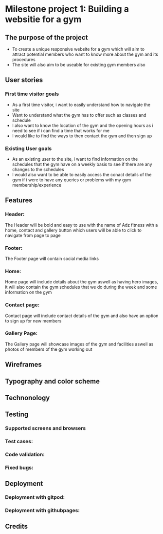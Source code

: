 # Milestone project 1: Building a websitie for a gym

## The purpose of the project

* To create a unique responsive website for a gym which will aim to attract potential members who want to know more about the gym and its procedures
* The site will also aim to be useable for existing gym members also

## User stories

### First time visitor goals

* As a first time visitor, i want to easily understand how to navigate the site
* Want to understand what the gym has to offer such as classes and schedule
* I also want to know the location of the gym and the opening hours as i need to see if i can find a time that works for me
* I would like to find the ways to then contact the gym and then sign up 

### Existing User goals

* As an existing user to the site, i want to find information on the schedules that the gym have on a weekly basis to see if there are any changes to the schedules 
* I would also want to be able to easily access the conact details of the gym if i were to have any queries or problems with my gym membership/experience

## Features

### Header:

The Header will be bold and easy to use with the name of Adz fitness with a home, contact and gallery button which users will be able to click to navigate from page to page

### Footer:

The Footer page will contain social media links

### Home:

Home page will include details about the gym aswell as having hero images, it will also contain the gym schedules that we do during the week and some information on the gym

### Contact page:

Contact page will include contact details of the gym and also have an option to sign up for new members

### Gallery Page:

The Gallery page will showcase images of the gym and facilities aswell as photos of members of the gym working out



## Wireframes


## Typography and color scheme

## Technonology

## Testing

### Supported screens and browsers

### Test cases:

### Code validation:

### Fixed bugs:

## Deployment

### Deployment with gitpod:

### Deployment with githubpages:

## Credits


